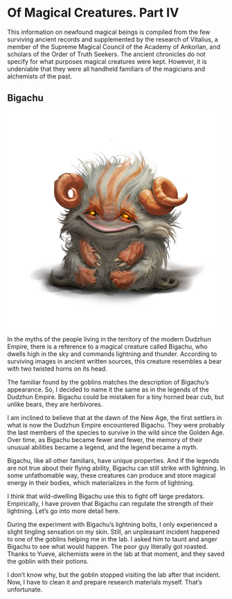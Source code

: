 # Of Magical Creatures. Part IV

This information on newfound magical beings is compiled from the few surviving ancient records and supplemented by the research of Vitalius, a member of the Supreme Magical Council of the Academy of Ankorlan, and scholars of the Order of Truth Seekers. The ancient chronicles do not specify for what purposes magical creatures were kept. However, it is undeniable that they were all handheld familiars of the magicians and alchemists of the past.

## Bigachu

![](images/bigachu.2x.png)

In the myths of the people living in the territory of the modern Dudzhun Empire, there is a reference to a magical creature called Bigachu, who dwells high in the sky and commands lightning and thunder. According to surviving images in ancient written sources, this creature resembles a bear with two twisted horns on its head.

The familiar found by the goblins matches the description of Bigachu’s appearance. So, I decided to name it the same as in the legends of the Dudzhun Empire. Bigachu could be mistaken for a tiny horned bear cub, but unlike bears, they are herbivores.

I am inclined to believe that at the dawn of the New Age, the first settlers in what is now the Dudzhun Empire encountered Bigachu. They were probably the last members of the species to survive in the wild since the Golden Age. Over time, as Bigachu became fewer and fewer, the memory of their unusual abilities became a legend, and the legend became a myth.

Bigachu, like all other familiars, have unique properties. And if the legends are not true about their flying ability, Bigachu can still strike with lightning. In some unfathomable way, these creatures can produce and store magical energy in their bodies, which materializes in the form of lightning.

I think that wild-dwelling Bigachu use this to fight off large predators. Empirically, I have proven that Bigachu can regulate the strength of their lightning. Let’s go into more detail here.

During the experiment with Bigachu’s lightning bolts, I only experienced a slight tingling sensation on my skin. Still, an unpleasant incident happened to one of the goblins helping me in the lab. I asked him to taunt and anger Bigachu to see what would happen. The poor guy literally got roasted. Thanks to Yueve, alchemists were in the lab at that moment, and they saved the goblin with their potions.

I don’t know why, but the goblin stopped visiting the lab after that incident. Now, I have to clean it and prepare research materials myself. That’s unfortunate.